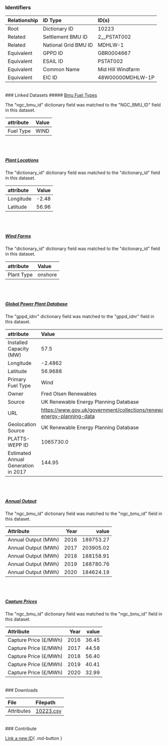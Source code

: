 ### Identifiers

| Relationship   | ID Type              | ID(s)             |
|:---------------|:---------------------|:------------------|
| Root           | Dictionary ID        | 10223             |
| Related        | Settlement BMU ID    | 2__PSTAT002       |
| Related        | National Grid BMU ID | MDHLW-1           |
| Equivalent     | GPPD ID              | GBR0004667        |
| Equivalent     | ESAIL ID             | PSTAT002          |
| Equivalent     | Common Name          | Mid Hill Windfarm |
| Equivalent     | EIC ID               | 48W00000MDHLW-1P  |

<br>
### Linked Datasets
##### <a href="https://osuked.github.io/Power-Station-Dictionary/datasets/bmu-fuel-types">Bmu Fuel Types</a>



The "ngc_bmu_id" dictionary field was matched to the "NGC_BMU_ID" field in this dataset.

| attribute   | Value   |
|:------------|:--------|
| Fuel Type   | WIND    |

<br><br>
##### <a href="https://osuked.github.io/Power-Station-Dictionary/datasets/plant-locations">Plant Locations</a>



The "dictionary_id" dictionary field was matched to the "dictionary_id" field in this dataset.

| attribute   |   Value |
|:------------|--------:|
| Longitude   |   -2.48 |
| Latitude    |   56.96 |

<br><br>
##### <a href="https://osuked.github.io/Power-Station-Dictionary/datasets/wind-farms">Wind Farms</a>



The "dictionary_id" dictionary field was matched to the "dictionary_id" field in this dataset.

| attribute   | Value   |
|:------------|:--------|
| Plant Type  | onshore |

<br><br>
##### <a href="https://osuked.github.io/Power-Station-Dictionary/datasets/global-power-plant-database">Global Power Plant Database</a>



The "gppd_idnr" dictionary field was matched to the "gppd_idnr" field in this dataset.

| attribute                           | Value                                                                    |
|:------------------------------------|:-------------------------------------------------------------------------|
| Installed Capacity (MW)             | 57.5                                                                     |
| Longitude                           | -2.4862                                                                  |
| Latitude                            | 56.9688                                                                  |
| Primary Fuel Type                   | Wind                                                                     |
| Owner                               | Fred Olsen Renewables                                                    |
| Source                              | UK Renewable Energy Planning Database                                    |
| URL                                 | https://www.gov.uk/government/collections/renewable-energy-planning-data |
| Geolocation Source                  | UK Renewable Energy Planning Database                                    |
| PLATTS-WEPP ID                      | 1065730.0                                                                |
| Estimated Annual Generation in 2017 | 144.95                                                                   |

<br><br>
##### <a href="https://osuked.github.io/Power-Station-Dictionary/datasets/annual-output">Annual Output</a>



The "ngc_bmu_id" dictionary field was matched to the "ngc_bmu_id" field in this dataset.

| Attribute           |   Year |     value |
|:--------------------|-------:|----------:|
| Annual Output (MWh) |   2016 | 189753.27 |
| Annual Output (MWh) |   2017 | 203905.02 |
| Annual Output (MWh) |   2018 | 188158.91 |
| Annual Output (MWh) |   2019 | 188780.76 |
| Annual Output (MWh) |   2020 | 184624.19 |

<br><br>
##### <a href="https://osuked.github.io/Power-Station-Dictionary/datasets/capture-prices">Capture Prices</a>



The "ngc_bmu_id" dictionary field was matched to the "ngc_bmu_id" field in this dataset.

| Attribute             |   Year |   value |
|:----------------------|-------:|--------:|
| Capture Price (£/MWh) |   2016 |   36.45 |
| Capture Price (£/MWh) |   2017 |   44.58 |
| Capture Price (£/MWh) |   2018 |   56.40 |
| Capture Price (£/MWh) |   2019 |   40.41 |
| Capture Price (£/MWh) |   2020 |   32.99 |


<br>
### Downloads


| File       | Filepath                                                                              |
|:-----------|:--------------------------------------------------------------------------------------|
| Attributes | [10223.csv](https://osuked.github.io/Power-Station-Dictionary/object_attrs/10223.csv) |


<br>
### Contribute

[Link a new ID](https://docs.google.com/forms/d/e/1FAIpQLSc5jRsQ7NgiLLXbwo9PUdwTQyuqbRwThltG56-o6NVSe7E_nw/viewform?usp=pp_url&entry.251912331=10223){ .md-button }